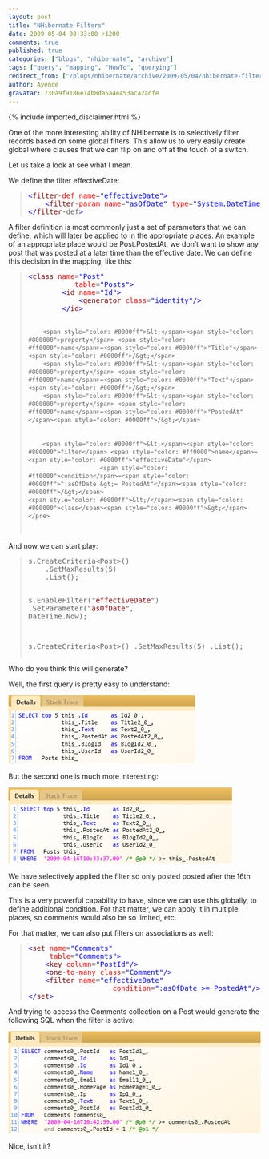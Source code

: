 ```yaml
---
layout: post
title: "NHibernate Filters"
date: 2009-05-04 08:33:00 +1200
comments: true
published: true
categories: ["blogs", "nhibernate", "archive"]
tags: ["query", "mapping", "HowTo", "querying"]
redirect_from: ["/blogs/nhibernate/archive/2009/05/04/nhibernate-filters.aspx/"]
author: Ayende
gravatar: 730a9f9186e14b8da5a4e453aca2adfe
---
```

{% include imported_disclaimer.html %}

<p>One of the more interesting ability of NHibernate is to selectively filter records based on some global filters. This allow us to very easily create global where clauses that we can flip on and off at the touch of a switch. </p>
<p>Let us take a look at see what I mean.</p>
<p>We define the filter effectiveDate:</p>
<blockquote>
<pre><span style="color: #0000ff">&lt;</span><span style="color: #800000">filter</span>-<span style="color: #ff0000">def</span> <span style="color: #ff0000">name</span>=<span style="color: #0000ff">"effectiveDate"</span><span style="color: #0000ff">&gt;</span>
	<span style="color: #0000ff">&lt;</span><span style="color: #800000">filter</span>-<span style="color: #ff0000">param</span> <span style="color: #ff0000">name</span>=<span style="color: #0000ff">"asOfDate"</span> <span style="color: #ff0000">type</span>=<span style="color: #0000ff">"System.DateTime"</span><span style="color: #0000ff">/&gt;</span>
<span style="color: #0000ff">&lt;/</span><span style="color: #800000">filter</span>-def<span style="color: #0000ff">&gt;</span></pre>
</blockquote>
<p>A filter definition is most commonly just a set of parameters that we can define, which will later be applied to in the appropriate places. An example of an appropriate place would be Post.PostedAt, we don&rsquo;t want to show any post that was posted at a later time than the effective date. We can define this decision in the mapping, like this:</p>
<blockquote>
<pre><span style="color: #0000ff">&lt;</span><span style="color: #800000">class</span> <span style="color: #ff0000">name</span>=<span style="color: #0000ff">"Post"</span>
		   <span style="color: #ff0000">table</span>=<span style="color: #0000ff">"Posts"</span><span style="color: #0000ff">&gt;</span>
		<span style="color: #0000ff">&lt;</span><span style="color: #800000">id</span> <span style="color: #ff0000">name</span>=<span style="color: #0000ff">"Id"</span><span style="color: #0000ff">&gt;</span>
			<span style="color: #0000ff">&lt;</span><span style="color: #800000">generator</span> <span style="color: #ff0000">class</span>=<span style="color: #0000ff">"identity"</span><span style="color: #0000ff">/&gt;</span>
		<span style="color: #0000ff">&lt;/</span><span style="color: #800000">id</span><span style="color: #0000ff">&gt;</span>
		
		<span style="color: #0000ff">&lt;</span><span style="color: #800000">property</span> <span style="color: #ff0000">name</span>=<span style="color: #0000ff">"Title"</span><span style="color: #0000ff">/&gt;</span>
		<span style="color: #0000ff">&lt;</span><span style="color: #800000">property</span> <span style="color: #ff0000">name</span>=<span style="color: #0000ff">"Text"</span><span style="color: #0000ff">/&gt;</span>
		<span style="color: #0000ff">&lt;</span><span style="color: #800000">property</span> <span style="color: #ff0000">name</span>=<span style="color: #0000ff">"PostedAt"</span><span style="color: #0000ff">/&gt;</span>
		
		
		<span style="color: #0000ff">&lt;</span><span style="color: #800000">filter</span> <span style="color: #ff0000">name</span>=<span style="color: #0000ff">"effectiveDate"</span>
						<span style="color: #ff0000">condition</span>=<span style="color: #0000ff">":asOfDate &gt;= PostedAt"</span><span style="color: #0000ff">/&gt;</span>
	<span style="color: #0000ff">&lt;/</span><span style="color: #800000">class</span><span style="color: #0000ff">&gt;</span></pre>
</blockquote>
<p>And now we can start play:</p>
<blockquote>
<pre>s.CreateCriteria&lt;Post&gt;()
	.SetMaxResults(5)
	.List();

s.EnableFilter("<span style="color: #8b0000">effectiveDate</span>")
	.SetParameter("<span style="color: #8b0000">asOfDate</span>", DateTime.Now);

s.CreateCriteria&lt;Post&gt;()
	.SetMaxResults(5)
	.List();</pre>
</blockquote>
<p>Who do you think this will generate?</p>
<p>Well, the first query is pretty easy to understand:</p>
<p><a href="/cfs-file.ashx/__key/CommunityServer.Blogs.Components.WeblogFiles/nhibernate/image_5F00_52EF04CB.png"><img border="0" width="373" src="/images/posts/2009/05/04/image_5F00_thumb_5F00_58CEC9C6.png" alt="image" height="136" style="border-right: 0px; border-top: 0px; display: inline; border-left: 0px; border-bottom: 0px" title="image" /></a> </p>
<p>But the second one is much more interesting:</p>
<p><a href="/cfs-file.ashx/__key/CommunityServer.Blogs.Components.WeblogFiles/nhibernate/image_5F00_23589852.png"><img border="0" width="447" src="/images/posts/2009/05/04/image_5F00_thumb_5F00_10A62F4C.png" alt="image" height="152" style="border-right: 0px; border-top: 0px; display: inline; border-left: 0px; border-bottom: 0px" title="image" /></a> </p>
<p>We have selectively applied the filter so only posted posted after the 16th can be seen.</p>
<p>This is a very powerful capability to have, since we can use this globally, to define additional condition. For that matter, we can apply it in multiple places, so comments would also be so limited, etc.</p>
<p>For that matter, we can also put filters on associations as well:</p>
<blockquote>
<pre><span style="color: #0000ff">&lt;</span><span style="color: #800000">set</span> <span style="color: #ff0000">name</span>=<span style="color: #0000ff">"Comments"</span>
	 <span style="color: #ff0000">table</span>=<span style="color: #0000ff">"Comments"</span><span style="color: #0000ff">&gt;</span>
	<span style="color: #0000ff">&lt;</span><span style="color: #800000">key</span> <span style="color: #ff0000">column</span>=<span style="color: #0000ff">"PostId"</span><span style="color: #0000ff">/&gt;</span>
	<span style="color: #0000ff">&lt;</span><span style="color: #800000">one</span>-<span style="color: #ff0000">to</span>-<span style="color: #ff0000">many</span> <span style="color: #ff0000">class</span>=<span style="color: #0000ff">"Comment"</span><span style="color: #0000ff">/&gt;</span>
	<span style="color: #0000ff">&lt;</span><span style="color: #800000">filter</span> <span style="color: #ff0000">name</span>=<span style="color: #0000ff">"effectiveDate"</span>
					<span style="color: #ff0000">condition</span>=<span style="color: #0000ff">":asOfDate &gt;= PostedAt"</span><span style="color: #0000ff">/&gt;</span>
<span style="color: #0000ff">&lt;/</span><span style="color: #800000">set</span><span style="color: #0000ff">&gt;</span></pre>
</blockquote>
<p>And trying to access the Comments collection on a Post would generate the following SQL when the filter is active:</p>
<p><a href="/cfs-file.ashx/__key/CommunityServer.Blogs.Components.WeblogFiles/nhibernate/image_5F00_0FD05A13.png"><img border="0" width="509" src="/images/posts/2009/05/04/image_5F00_thumb_5F00_6349BADD.png" alt="image" height="204" style="border-right: 0px; border-top: 0px; display: inline; border-left: 0px; border-bottom: 0px" title="image" /></a> </p>
<p>Nice, isn&rsquo;t it?</p>
